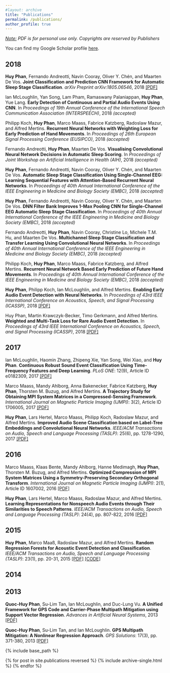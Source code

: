 ```yaml
---
#layout: archive
title: "Publications"
permalink: /publications/
author_profile: true
---
```


  _<u>Note:</u> PDF is for personal use only. Copyrights are reserved by Publishers_
  
  You can find my Google Scholar profile [here](https://scholar.google.com/citations?hl=en&user=RegoACcAAAAJ).

2018
------
**Huy Phan**, Fernando Andreotti, Navin Cooray, Oliver Y. Chén, and Maarten De Vos. __Joint Classification and Prediction CNN Framework for Automatic Sleep Stage Classification__. *arXiv Preprint arXiv:1805.06546*, 2018
[[PDF]](https://arxiv.org/pdf/1805.06546)

Ian McLoughlin, Yan Song, Lam Pham, Ramaswany Palaniappan, **Huy Phan**, Yue Lang. __Early Detection of Continuous and Partial Audio Events Using CNN__. In *Proceedings of 19th Annual Conference of the International Speech Communication Association (INTERSPEECH)*, 2018 *(accepted)*

Philipp Koch, **Huy Phan**, Marco Maass, Fabrice Katzberg, Radoslaw Mazur, and Alfred Mertins. __Recurrent Neural Networks with Weighting Loss for Early Prediction of Hand Movements__. In *Proceedings of 26th European Signal Processing Conference (EUSIPCO)*, 2018 *(accepted)*

Fernando Andreotti, **Huy Phan**, Maarten De Vos. __Visualising Convolutional Neural Network Decisions in Automatic Sleep Scoring__. In *Proceedings of Joint Workshop on Artificial Intelligence in Health (AIH)*, 2018 *(accepted)*

**Huy Phan**, Fernando Andreotti, Navin Cooray, Oliver Y. Chén, and Maarten De Vos. __Automatic Sleep Stage Classification Using Single-Channel EEG: Learning Sequential Features with Attention-Based Recurrent Neural Networks__. In *Proceedings of 40th Annual International Conference of the IEEE Engineering in Medicine and Biology Society (EMBC)*, 2018 *(accepted)*

**Huy Phan**, Fernando Andreotti, Navin Cooray, Oliver Y. Chén, and Maarten De Vos. __DNN Filter Bank Improves 1-Max Pooling CNN for Single-Channel EEG Automatic Sleep Stage Classification__. In *Proceedings of 40th Annual International Conference of the IEEE Engineering in Medicine and Biology Society (EMBC)*, 2018 *(accepted)*

Fernando Andreotti, **Huy Phan**, Navin Cooray, Christine Lo, Michele T.M. Hu, and Maarten De Vos. __Multichannel Sleep Stage Classification and Transfer Learning Using Convolutional Neural Networks__. In *Proceedings of 40th Annual International Conference of the IEEE Engineering in Medicine and Biology Society (EMBC)*, 2018 *(accepted)*

Philipp Koch, **Huy Phan**, Marco Maass, Fabrice Katzberg, and Alfred Mertins. __Recurrent Neural Network Based Early Prediction of Future Hand Movements__. In *Proceedings of 40th Annual International Conference of the IEEE Engineering in Medicine and Biology Society (EMBC)*, 2018 *(accepted)*

**Huy Phan**, Philipp Koch, Ian McLoughlin, and Alfred Mertins. __Enabling Early Audio Event Detection with Neural Networks__. In *Proceedings of 43rd IEEE International Conference on Acoustics, Speech, and Signal Processing (ICASSP)*, 2018 [[PDF]](https://arxiv.org/pdf/1712.02116)

Huy Phan, Martin Krawczyk-Becker, Timo Gerkmann, and Alfred Mertins. __Weighted and Multi-Task Loss for Rare Audio Event Detection__. In *Proceedings of 43rd IEEE International Conference on Acoustics, Speech, and Signal Processing (ICASSP)*, 2018 [[PDF]](https://www.isip.uni-luebeck.de/fileadmin/files/publications/phan2018b.pdf)

2017
------
Ian McLoughlin, Haomin Zhang, Zhipeng Xie, Yan Song, Wei Xiao, and **Huy Phan**. __Continuous Robust Sound Event Classification Using Time-Frequency Features and Deep Learning__. *PLoS ONE*: 12(9), Article ID e0182309, 2017 [[PDF]](http://journals.plos.org/plosone/article?id=10.1371/journal.pone.0182309)

Marco Maass, Mandy Ahlborg, Anna Bakenecker, Fabrice Katzberg, **Huy Phan**, Thorsten M. Buzug, and Alfred Mertins. __A Trajectory Study for Obtaining MPI System Matrices in a Compressed-Sensing Framework__. *International Journal on Magnetic Particle Imaging (IJMPI)*: 3(2), Article ID 1706005, 2017 [[PDF]](https://journal.iwmpi.org/index.php/iwmpi/article/view/85/117)

**Huy Phan**, Lars Hertel, Marco Maass, Philipp Koch, Radoslaw Mazur, and Alfred Mertins. __Improved Audio Scene Classification based on Label-Tree Embeddings and Convolutional Neural Networks__. *IEEE/ACM Transactions on Audio, Speech and Language Processing (TASLP)*: 25(6), pp. 1278-1290, 2017 [[PDF]](http://ieeexplore.ieee.org/document/7933052/)

2016
------
Marco Maass, Klaas Bente, Mandy Ahlborg, Hanne Medimagh, **Huy Phan**, Thorsten M. Buzug, and Alfred Mertins. __Optimized Compression of MPI System Matrices Using a Symmetry-Preserving Secondary Orthogonal Transform__. *International Journal on Magnetic Particle Imaging (IJMPI)*: 2(1), Article ID 1607002, 2016 [[PDF]](https://journal.iwmpi.org/index.php/iwmpi/article/download/30/22)

**Huy Phan**, Lars Hertel, Marco Maass, Radoslaw Mazur, and Alfred Mertins. __Learning Representations for Nonspeech Audio Events through Their Similarities to Speech Patterns__. *IEEE/ACM Transactions on Audio, Speech and Language Processing (TASLP)*: 24(4), pp. 807-822, 2016 [[PDF]](http://www.isip.uni-luebeck.de/fileadmin/files/publications/phan2016b.pdf)

2015
------
**Huy Phan**, Marco Maaß, Radoslaw Mazur, and Alfred Mertins. __Random Regression Forests for Acoustic Event Detection and Classification__. *IEEE/ACM Transactions on Audio, Speech and Language Processing (TASLP)*: 23(1), pp. 20-31, 2015 [[PDF]](http://www.isip.uni-luebeck.de/fileadmin/files/publications/phan2015_02.pdf) [[CODE]](https://github.com/pquochuy/regression_forest)

2014
------

2013
------
**Quoc-Huy Phan**, Su-Lim Tan, Ian McLoughlin, and Duc-Lung Vu. __A Unified Framework for GPS Code and Carrier-Phase Multipath Mitigation using Support Vector Regression__. *Advances in Artificial Neural Systems*, 2013 [[PDF]](http://downloads.hindawi.com/journals/aans/2013/240564.pdf)

**Quoc-Huy Phan**, Su-Lim Tan, and Ian McLoughlin. __GPS Multipath Mitigation: A Nonlinear Regression Approach__. *GPS Solutions*: 17(3), pp. 371-380, 2013 [[PDF]](https://www.dropbox.com/s/jti32ne6pe9hsm3/2012_MultipathRegression_GPSS_rev_2.0.pdf?dl=1)
    
{% include base_path %}

{% for post in site.publications reversed %}
  {% include archive-single.html %}
{% endfor %}
